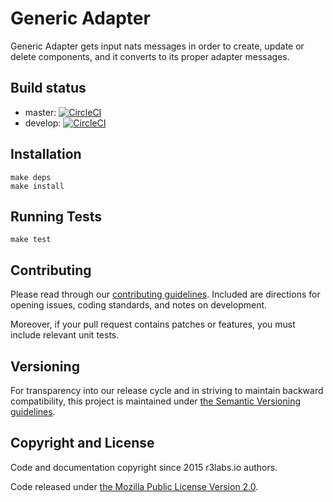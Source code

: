 # Generic Adapter

Generic Adapter gets input nats messages in order to create, update or delete components, and it converts to its proper adapter messages.

## Build status

* master: [![CircleCI](https://circleci.com/gh/ErnestIO/generic-adapter/tree/master.svg?style=svg)](https://circleci.com/gh/ErnestIO/generic-adapter/tree/master)
* develop: [![CircleCI](https://circleci.com/gh/ErnestIO/generic-adapter/tree/develop.svg?style=svg)](https://circleci.com/gh/ErnestIO/generic-adapter/tree/develop)

## Installation

```
make deps
make install
```

## Running Tests

```
make test
```

## Contributing

Please read through our
[contributing guidelines](CONTRIBUTING.md).
Included are directions for opening issues, coding standards, and notes on
development.

Moreover, if your pull request contains patches or features, you must include
relevant unit tests.

## Versioning

For transparency into our release cycle and in striving to maintain backward
compatibility, this project is maintained under [the Semantic Versioning guidelines](http://semver.org/).

## Copyright and License

Code and documentation copyright since 2015 r3labs.io authors.

Code released under
[the Mozilla Public License Version 2.0](LICENSE).

